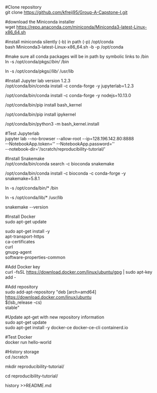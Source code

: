#Clone repository<br>
git clone https://github.com/kfreij95/Group-A-Capstone-I.git

#download the Miniconda installer<br>
wget https://repo.anaconda.com/miniconda/Miniconda3-latest-Linux-x86_64.sh
 
#install miniconda silently (-b) in path (-p) /opt/conda<br>
bash Miniconda3-latest-Linux-x86_64.sh -b -p /opt/conda

#make sure all conda packages will be in path by symbolic links to /bin<br>
ln -s /opt/conda/pkgs/*/bin/* /bin

ln -s /opt/conda/pkgs/*/lib/* /usr/lib

#Install Jupyter lab version 1.2.3<br>
/opt/conda/bin/conda install -c conda-forge -y jupyterlab=1.2.3

/opt/conda/bin/conda install -c conda-forge -y nodejs=10.13.0

/opt/conda/bin/pip install bash_kernel

/opt/conda/bin/pip install ipykernel

/opt/conda/bin/python3 -m bash_kernel.install

#Test Jupyterlab<br>
jupyter lab --no-browser --allow-root --ip=128.196.142.80:8888 \
--NotebookApp.token='' --NotebookApp.password='' \
--notebook-dir='/scratch/reproducibility-tutorial/'

#Install Snakemake<br>
/opt/conda/bin/conda search -c bioconda snakemake

/opt/conda/bin/conda install -c bioconda -c conda-forge -y snakemake=5.8.1

ln -s /opt/conda/bin/* /bin

ln -s /opt/conda/lib/* /usr/lib

snakemake --version

#Install Docker<br>
sudo apt-get update

sudo apt-get install -y \
apt-transport-https \
ca-certificates \
curl \
gnupg-agent \
software-properties-common

#Add Docker key<br>
curl -fsSL https://download.docker.com/linux/ubuntu/gpg | sudo apt-key add -

#Add repository<br>
sudo add-apt-repository  "deb [arch=amd64] https://download.docker.com/linux/ubuntu \
 $(lsb_release -cs) \
 stable"

#Update apt-get with new repository information<br>
sudo apt-get update<br>
sudo apt-get install -y docker-ce docker-ce-cli containerd.io<br>

#Test Docker<br>
docker run hello-world

#History storage<br>
cd /scratch

mkdir reproducibility-tutorial/

cd reproducibility-tutorial/

history >>README.md

